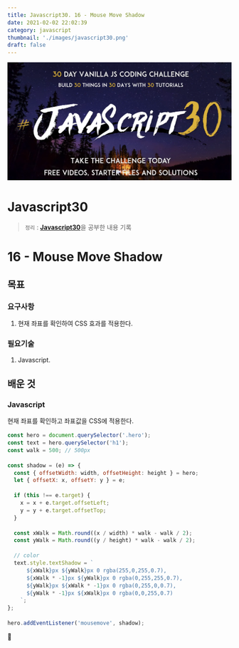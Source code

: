 ```yaml
---
title: Javascript30. 16 - Mouse Move Shadow
date: 2021-02-02 22:02:39
category: javascript
thumbnail: './images/javascript30.png'
draft: false
---
```


![](./images/javascript30.png)

# Javascript30

> `정리` : [**Javascript30**](https://javascript30.com)을 공부한 내용 기록

# 16 - Mouse Move Shadow

## 목표

### 요구사항

1. 현재 좌표를 확인하여 CSS 효과를 적용한다.

### 필요기술

1. Javascript.

## 배운 것

### Javascript

현재 좌표를 확인하고 좌표값을 CSS에 적용한다.

```js
const hero = document.querySelector('.hero');
const text = hero.querySelector('h1');
const walk = 500; // 500px

const shadow = (e) => {
  const { offsetWidth: width, offsetHeight: height } = hero;
  let { offsetX: x, offsetY: y } = e;

  if (this !== e.target) {
    x = x + e.target.offsetLeft;
    y = y + e.target.offsetTop;
  }

  const xWalk = Math.round((x / width) * walk - walk / 2);
  const yWalk = Math.round((y / height) * walk - walk / 2);

  // color
  text.style.textShadow = `
      ${xWalk}px ${yWalk}px 0 rgba(255,0,255,0.7),
      ${xWalk * -1}px ${yWalk}px 0 rgba(0,255,255,0.7),
      ${yWalk}px ${xWalk * -1}px 0 rgba(0,255,0,0.7),
      ${yWalk * -1}px ${xWalk}px 0 rgba(0,0,255,0.7)
    `;
};

hero.addEventListener('mousemove', shadow);
```

👋
